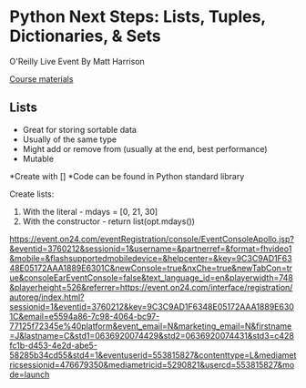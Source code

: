 # Python Next Steps: Lists, Tuples, Dictionaries, & Sets

O'Reilly Live Event
By Matt Harrison

[Course materials](https://github.com/mattharrison/pns-list)

## Lists

- Great for storing sortable data
- Usually of the same type
- Might add or remove from (usually at the end, best performance)
- Mutable

*Create with []
*Code can be found in Python standard library

Create lists:
1. With the literal - mdays = [0, 21, 30]
2. With the constructor - return list(opt.mdays())


https://event.on24.com/eventRegistration/console/EventConsoleApollo.jsp?&eventid=3760212&sessionid=1&username=&partnerref=&format=fhvideo1&mobile=&flashsupportedmobiledevice=&helpcenter=&key=9C3C9AD1F6348E05172AAA1889E6301C&newConsole=true&nxChe=true&newTabCon=true&consoleEarEventConsole=false&text_language_id=en&playerwidth=748&playerheight=526&referrer=https://event.on24.com/interface/registration/autoreg/index.html?sessionid=1&eventid=3760212&key=9C3C9AD1F6348E05172AAA1889E6301C&email=e5594a86-7c98-4064-bc97-77125f72345e%40platform&event_email=N&marketing_email=N&firstname=J&lastname=C&std1=0636920074429&std2=0636920074431&std3=c428fc1b-d453-4e2d-abe5-58285b34cd55&std4=1&eventuserid=553815827&contenttype=L&mediametricsessionid=476679350&mediametricid=5290821&usercd=553815827&mode=launch